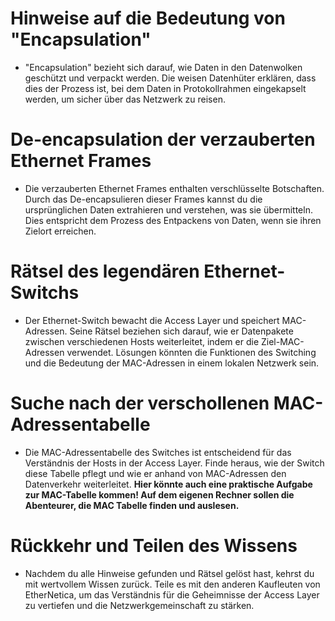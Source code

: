 
# Hinweise auf die Bedeutung von "Encapsulation"
    
- "Encapsulation" bezieht sich darauf, wie Daten in den Datenwolken geschützt und verpackt werden. Die weisen Datenhüter erklären, dass dies der Prozess ist, bei dem Daten in Protokollrahmen eingekapselt werden, um sicher über das Netzwerk zu reisen.

# De-encapsulation der verzauberten Ethernet Frames
    
- Die verzauberten Ethernet Frames enthalten verschlüsselte Botschaften. Durch das De-encapsulieren dieser Frames kannst du die ursprünglichen Daten extrahieren und verstehen, was sie übermitteln. Dies entspricht dem Prozess des Entpackens von Daten, wenn sie ihren Zielort erreichen.

# Rätsel des legendären Ethernet-Switchs
    
- Der Ethernet-Switch bewacht die Access Layer und speichert MAC-Adressen. Seine Rätsel beziehen sich darauf, wie er Datenpakete zwischen verschiedenen Hosts weiterleitet, indem er die Ziel-MAC-Adressen verwendet. Lösungen könnten die Funktionen des Switching und die Bedeutung der MAC-Adressen in einem lokalen Netzwerk sein.

# Suche nach der verschollenen MAC-Adressentabelle
    
- Die MAC-Adressentabelle des Switches ist entscheidend für das Verständnis der Hosts in der Access Layer. Finde heraus, wie der Switch diese Tabelle pflegt und wie er anhand von MAC-Adressen den Datenverkehr weiterleitet. **Hier könnte auch eine praktische Aufgabe zur MAC-Tabelle kommen! Auf dem eigenen Rechner sollen die Abenteurer, die MAC Tabelle finden und auslesen.**

# Rückkehr und Teilen des Wissens
    
- Nachdem du alle Hinweise gefunden und Rätsel gelöst hast, kehrst du mit wertvollem Wissen zurück. Teile es mit den anderen Kaufleuten von EtherNetica, um das Verständnis für die Geheimnisse der Access Layer zu vertiefen und die Netzwerkgemeinschaft zu stärken.